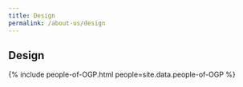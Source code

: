 ```yaml
---
title: Design
permalink: /about-us/design
---
```


## **Design**

{% include people-of-OGP.html people=site.data.people-of-OGP  %}
